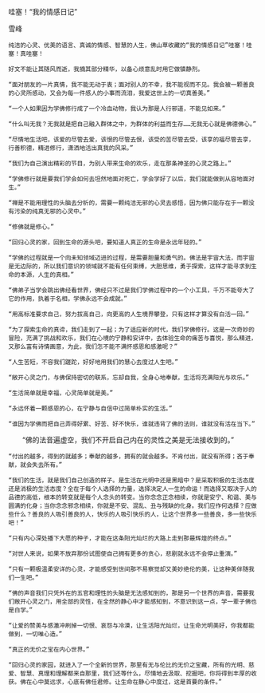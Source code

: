 哇塞！“我的情感日记”

雪峰


    纯洁的心灵、优美的语言、真诚的情感、智慧的人生，佛山草收藏的“我的情感日记”哇塞！哇塞！真哇塞！

    好文不能让其随风而逝，我摘其部分精华，以备心烦意乱时用它做镇静剂。

    “面对朋友的一片真情，我不能无动于衷；面对别人的不幸，我不能视而不见。我会被一颗善良的心灵所感动，又会为每一件感人的小事而流泪，我爱这世上的一切真善美。”

    “一个人如果因为学佛修行成了一个冷血动物，我认为那是人行邪道，不能见如来。”

    “什么叫无我？无我就是把自己融入群体之中，为群体的利益而生存……无我无心就是佛德佛心。”

    “尽情地生活吧，该爱的尽管去爱，该恨的尽管去恨，该受的苦尽管去受，该享的福尽管去享，行善积德，精进修行，潇洒地活出真我的风采。”

    “我们为自己演出精彩的节目，为别人带来生命的欢乐，走在那条神圣的心灵之路上。”

    “学佛修行就是要我们学会如何去坦然地面对死亡，学会学好了以后，我们就能做到从容地面对生。”

    “禅是不能用理性的头脑去分析的，需要一颗纯洁无邪的心灵去感悟，因为佛只能存在于一颗没有污染的纯真无邪的心灵中。”

    “修佛就是修心。”

    “回归心灵的家，回到生命的源头吧，要知道人真正的生命是永远年轻的。”

    “学佛的过程就是一个向未知领域迈进的过程，是需要胆量和勇气的。佛法是宇宙大法，而宇宙是无边际的，所以我们意识的领域就不能有任何束缚，大胆思维，勇于探索，这样才能寻求到生命的本源，人生的真相。”

    “佛弟子当学会跳出佛经看世界，佛经只不过是我们学佛过程中的一个小工具，千万不能夸大了它的作用，执着于名相，学佛永远不会成就。”

    “用高标准要求自己，努力拔高自己，向更高的人生境界攀登，只有这样才算没有白活一回。”

    “为了探索生命的真谛，我们走到了一起；为了适应新的时代，我们学佛修行。这是一次奇妙的冒险，充满了挑战和欢乐，我们在心境的宁静和安详中，去体验生命的痛苦与喜悦，那么精进，又那么富有诗情画意，为此，我们怎不能不满怀感恩和感激呢？”

    “人生苦短，不容我们蹉跎，好好地用我们的慧心去度过人生吧。”

    “敞开心灵之门，与佛保持密切的联系，忘却自我，全身心地奉献，生活将充满阳光与欢乐。”

    “生活简单就是幸福，心灵简单就是美。”

    “永远怀着一颗感恩的心，在宁静与自信中过简单朴实的生活。”

    “谁因为学佛而把自己弄得好累、好苦、好不快乐，谁就违背了佛的法则，谁就没有活在当下。”

　　“佛的法音遍虚空，我们不开启自己内在的灵性之美是无法接收到的。”

    “付出的越多，得到的就越多；奉献的越多，拥有的就会越多。不肯付出，就没有所得；吝于奉献，就会失去所有。”

    “我们的生活，就是我们自己创造的样子。是生活在光明中还是黑暗中？是采取积极的生活态度还是消极的生活态度？全在于每个人选择的力量，选择决定人一生的命运！而选择又取决于人的品德的高低，根本的转变就是每个人念头的转变。当你念念正念相续，你就是安宁、和谐、美与圆满的化身；当你念念邪念相续，你就是不安、混乱、丑与残缺的化身。我们应作何选择？应做些什么？善良的人吸引善良的人，快乐的人吸引快乐的人，让这个世界多一些善良，多一些快乐吧！”

    “只有内心深处播下大愿的种子，才能在这条阳光灿烂的大路上走到那最辉煌的终点。”

    “对世人来说，如果不放弃那份试图使自己拥有更多的贪心，悲剧就永远不会停止重演。”

    “只有一颗极温柔安详的心灵，才能感受到世间那不易察觉却又美妙绝伦的美，让这种美伴随我们一生吧。”

    “佛的声音我们只凭外在的五官和理性的头脑是无法感知到的，那是另一个世界的声音，需要我们敞开心灵之门，用全部的灵性，在全然的静心中才能感知到，不意识到这一点，学一辈子佛也是白学。”

    “让爱的赞美与感激冲刷掉一切恨、哀怨与冷漠，让生活阳光灿烂，让生命光明美好，你我都能做到，一切唯心造。”

    “真正的无价之宝在内心世界。” 

    “回归心灵的家园，就进入了一个全新的世界，那里有无与伦比的无价之宝藏，所有的光明、慈爱、智慧、真理和理解都来自那里，我们还等什么，尽情地去汲取、挖掘吧，你将得到丰厚的收获。佛在心中莫远求，心底有佛任君修。让生命在静心中度过，这是首要的条件。”



